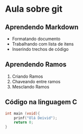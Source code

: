 # Aula sobre git


## Aprendendo Markdown

- Formatando documento
- Trabalhando com lista de itens
- Inserindo trechos de código

## Aprendendo Ramos

1. Criando Ramos
2. Chaveando entre ramos
3. Mesclando Ramos
## Código na linguagem C


```c
int main (void){
    prinf("Olá Deivid");
    return 0;
}
```